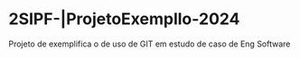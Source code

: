 #  2SIPF-|ProjetoExempllo-2024
Projeto de exemplifica o de uso de GIT em estudo de caso de Eng Software
